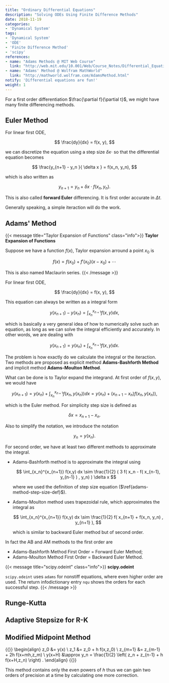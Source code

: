 ```yaml
---
title: "Ordinary Differential Equations"
description: "Solving ODEs Using Finite Difference Methods"
date: 2018-11-19
categories:
- 'Dynamical System'
tags:
- 'Dynamical System'
- 'ODE'
- 'Finite Difference Method'
- 'scipy'
references:
- name: "Adams Methods @ MIT Web Course"
  link: "http://web.mit.edu/10.001/Web/Course_Notes/Differential_Equations_Notes/node6.html"
- name: "Adams' Method @ Wolfram MathWorld"
  link: "http://mathworld.wolfram.com/AdamsMethod.html"
notify: 'Differential equations are fun!'
weight: 1
---
```


For a first order differentiation $\frac{\partial f}{\partial t}$, we might have many finite differencing methods.


## Euler Method

For linear first ODE,

$$
\frac{dy}{dx} = f(x, y),
$$

we can discretize the equation using a step size $\delta x \cdot$ so that the differential equation becomes

$$
\frac{y_{n+1} - y_n }{ \delta x } = f(x_n, y_n),
$$

which is also written as

$$
y_{n+1} = y_n + \delta x \cdot  f(x_n, y_n).
\label{euler-method-discretized-form-y-n-plus-1}
$$


This is also called **forward Euler** differencing. It is first order accurate in $\Delta t$.

Generally speaking, a simple iteraction will do the work.



## Adams' Method



{{< message title="Taylor Expansion of Functions" class="info">}}
**Taylor Expansion of Functions**

Suppose we have a function $f(x)$, Taylor expansion arround a point $x_0$ is

$$
f(x) = f(x_0) + f'(x_0) (x - x_0) + \cdots
$$

This is also named Maclaurin series.
{{< /message >}}

For linear first ODE,

$$
\frac{dy}{dx} = f(x, y),
$$


This equation can always be written as a integral form

$$
y(x_{n+1}) - y(x_n) = \int_{x_n}^{x_{n+1}} f(x,y) dx,
$$

which is basically a very general idea of how to numerically solve such an equation, as long as we can solve the integral efficiently and accurately. In other words, we are dealing with

$$
y(x_{n+1}) =  y(x_n) + \int_{x_n}^{x_{n+1}} f(x,y) dx.
$$


The problem is how exactly do we calculate the integral or the iteraction. Two methods are proposed as explicit method **Adams-Bashforth Method** and implicit method **Adams-Moulton Method**.


What can be done is to Taylor expand the integrand. At first order of $f(x,y)$, we would have

$$
y(x_{n+1}) = y(x_n) + \int_{x_n}^{x_{n+1}} f(x_{n},y(x_n)) dx =  y(x_n) +(x_{n+1}- x_n) f(x_{n},y(x_n)) ,
$$

which is the Euler method. For simplicity step size is defined as

$$
\begin{equation}
\delta x = x_{n+1}- x_n.
\label{adams-method-step-size-def}
\end{equation}
$$

Also to simplify the notation, we introduce the notation

$$
y_n = y(x_n).
$$


For second order, we have at least two different methods to approximate the integral.


- Adams-Bashforth method is to approximate the integral using

  $$
  \int_{x_n}^{x_{n+1}} f(x,y) dx \sim \frac{1}{2} ( 3 f( x_n - f( x_{n-1}, y_{n-1} ) , y_n) ) \delta x
  $$

  where we used the definition of step size equation ($\ref{adams-method-step-size-def}$).


- Adams-Moulton method uses trapezoidal rule, which approximates the integral as

  $$
  \int_{x_n}^{x_{n+1}} f(x,y) dx \sim \frac{1}{2} f( x_{n+1} + f(x_n, y_n) , y_{n+1} ),
  $$

  which is similar to backward Euler method but of second order.


In fact the AB and AM methods to the first order are

- Adams-Bashforth Method First Order = Forward Euler Method;
- Adams-Moulton Method First Order = Backward Euler Method.


{{< message title="scipy.odeint" class="info">}}
**scipy.odeint**

`scipy.odeint` uses `adams` for nonstiff equations, where even higher order are used. The return infodictionary entry `nqu` shows the orders for each successful step.
{{< /message >}}


## Runge-Kutta

## Adaptive Stepsize for R-K


## Modified Midpoint Method

{{<m>}}
\begin{align}
   z_0 &= y(x) \\
   z_1 &= z_0 + h f(x,z_0) \\
   z_{m+1} &= z_{m-1} + 2h f(x+mh,z_m) \\
   y(x+H) &\approx y_n = \frac{1}{2} \left( z_n + z_{n-1} + h f(x+H,z_n) \right) .
\end{align}
{{</m>}}


This method contains only the even powers of $h$ thus we can gain two orders of precision at a time by calculating one more correction.
